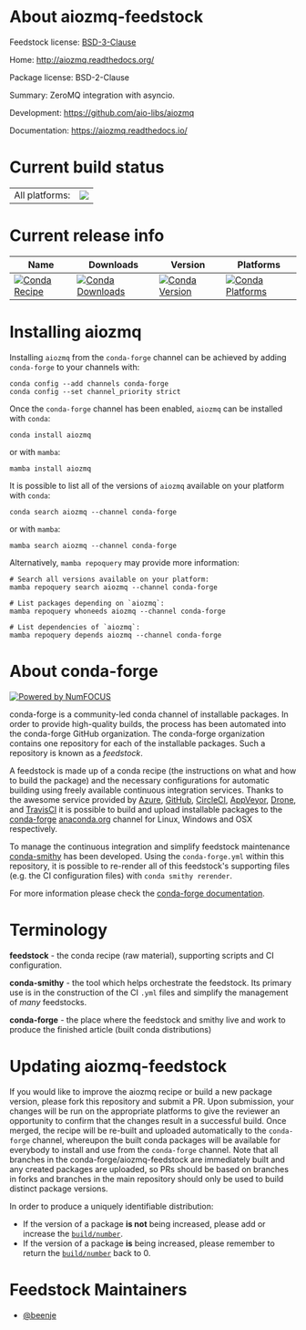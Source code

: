 About aiozmq-feedstock
======================

Feedstock license: [BSD-3-Clause](https://github.com/conda-forge/aiozmq-feedstock/blob/main/LICENSE.txt)

Home: http://aiozmq.readthedocs.org/

Package license: BSD-2-Clause

Summary: ZeroMQ integration with asyncio.

Development: https://github.com/aio-libs/aiozmq

Documentation: https://aiozmq.readthedocs.io/

Current build status
====================


<table><tr><td>All platforms:</td>
    <td>
      <a href="https://dev.azure.com/conda-forge/feedstock-builds/_build/latest?definitionId=6249&branchName=main">
        <img src="https://dev.azure.com/conda-forge/feedstock-builds/_apis/build/status/aiozmq-feedstock?branchName=main">
      </a>
    </td>
  </tr>
</table>

Current release info
====================

| Name | Downloads | Version | Platforms |
| --- | --- | --- | --- |
| [![Conda Recipe](https://img.shields.io/badge/recipe-aiozmq-green.svg)](https://anaconda.org/conda-forge/aiozmq) | [![Conda Downloads](https://img.shields.io/conda/dn/conda-forge/aiozmq.svg)](https://anaconda.org/conda-forge/aiozmq) | [![Conda Version](https://img.shields.io/conda/vn/conda-forge/aiozmq.svg)](https://anaconda.org/conda-forge/aiozmq) | [![Conda Platforms](https://img.shields.io/conda/pn/conda-forge/aiozmq.svg)](https://anaconda.org/conda-forge/aiozmq) |

Installing aiozmq
=================

Installing `aiozmq` from the `conda-forge` channel can be achieved by adding `conda-forge` to your channels with:

```
conda config --add channels conda-forge
conda config --set channel_priority strict
```

Once the `conda-forge` channel has been enabled, `aiozmq` can be installed with `conda`:

```
conda install aiozmq
```

or with `mamba`:

```
mamba install aiozmq
```

It is possible to list all of the versions of `aiozmq` available on your platform with `conda`:

```
conda search aiozmq --channel conda-forge
```

or with `mamba`:

```
mamba search aiozmq --channel conda-forge
```

Alternatively, `mamba repoquery` may provide more information:

```
# Search all versions available on your platform:
mamba repoquery search aiozmq --channel conda-forge

# List packages depending on `aiozmq`:
mamba repoquery whoneeds aiozmq --channel conda-forge

# List dependencies of `aiozmq`:
mamba repoquery depends aiozmq --channel conda-forge
```


About conda-forge
=================

[![Powered by
NumFOCUS](https://img.shields.io/badge/powered%20by-NumFOCUS-orange.svg?style=flat&colorA=E1523D&colorB=007D8A)](https://numfocus.org)

conda-forge is a community-led conda channel of installable packages.
In order to provide high-quality builds, the process has been automated into the
conda-forge GitHub organization. The conda-forge organization contains one repository
for each of the installable packages. Such a repository is known as a *feedstock*.

A feedstock is made up of a conda recipe (the instructions on what and how to build
the package) and the necessary configurations for automatic building using freely
available continuous integration services. Thanks to the awesome service provided by
[Azure](https://azure.microsoft.com/en-us/services/devops/), [GitHub](https://github.com/),
[CircleCI](https://circleci.com/), [AppVeyor](https://www.appveyor.com/),
[Drone](https://cloud.drone.io/welcome), and [TravisCI](https://travis-ci.com/)
it is possible to build and upload installable packages to the
[conda-forge](https://anaconda.org/conda-forge) [anaconda.org](https://anaconda.org/)
channel for Linux, Windows and OSX respectively.

To manage the continuous integration and simplify feedstock maintenance
[conda-smithy](https://github.com/conda-forge/conda-smithy) has been developed.
Using the ``conda-forge.yml`` within this repository, it is possible to re-render all of
this feedstock's supporting files (e.g. the CI configuration files) with ``conda smithy rerender``.

For more information please check the [conda-forge documentation](https://conda-forge.org/docs/).

Terminology
===========

**feedstock** - the conda recipe (raw material), supporting scripts and CI configuration.

**conda-smithy** - the tool which helps orchestrate the feedstock.
                   Its primary use is in the construction of the CI ``.yml`` files
                   and simplify the management of *many* feedstocks.

**conda-forge** - the place where the feedstock and smithy live and work to
                  produce the finished article (built conda distributions)


Updating aiozmq-feedstock
=========================

If you would like to improve the aiozmq recipe or build a new
package version, please fork this repository and submit a PR. Upon submission,
your changes will be run on the appropriate platforms to give the reviewer an
opportunity to confirm that the changes result in a successful build. Once
merged, the recipe will be re-built and uploaded automatically to the
`conda-forge` channel, whereupon the built conda packages will be available for
everybody to install and use from the `conda-forge` channel.
Note that all branches in the conda-forge/aiozmq-feedstock are
immediately built and any created packages are uploaded, so PRs should be based
on branches in forks and branches in the main repository should only be used to
build distinct package versions.

In order to produce a uniquely identifiable distribution:
 * If the version of a package **is not** being increased, please add or increase
   the [``build/number``](https://docs.conda.io/projects/conda-build/en/latest/resources/define-metadata.html#build-number-and-string).
 * If the version of a package **is** being increased, please remember to return
   the [``build/number``](https://docs.conda.io/projects/conda-build/en/latest/resources/define-metadata.html#build-number-and-string)
   back to 0.

Feedstock Maintainers
=====================

* [@beenje](https://github.com/beenje/)

